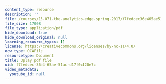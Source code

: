 ```yaml
---
content_type: resource
description: ''
file: /courses/15-071-the-analytics-edge-spring-2017/f7fedcec36e465ae51acd17f0c120e7c_6m39f8lDONs.pdf
file_size: 17008
file_type: application/pdf
hide_download: true
hide_download_original: null
learning_resource_types: []
license: https://creativecommons.org/licenses/by-nc-sa/4.0/
ocw_type: OCWFile
resourcetype: Document
title: 3play pdf file
uid: f7fedcec-36e4-65ae-51ac-d17f0c120e7c
video_metadata:
  youtube_id: null
---
```

